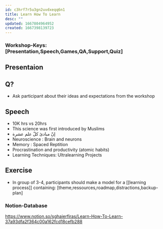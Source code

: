 ```yaml
---
id: c3hrf7r5u3gn2uvdxeqq6n1
title: Learn How To Learn
desc: ""
updated: 1667804964952
created: 1667398139723
---
```


### Workshop-Keys: [Presentation,Speech,Games,QA,Support,Quiz]

## Presentaion

## Q?

- Ask participant about their ideas and expectations from the workshop

## Speech

- 10K hrs vs 20hrs
- This science was first introduced by Muslims
- إنّ مبادئ كلّ علم عشرة
- Neuroscience : Brain and neurons
- Memory : Spaced Reptition
- Procrastination and productivity (atomic habits)
- Learning Techniques: Ultralearning Projects

## Exercise

- In group of 3-4, participants should make a model for a [[learning process]] containing:
  [theme,ressources,roadmap,distractions,backup-plan]

### Notion-Database

<https://www.notion.so/sghaierfiras/Learn-How-To-Learn-37a93dfa2f364c00a162fcd18cefb288>
